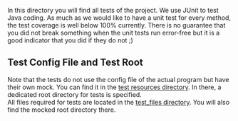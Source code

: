 In this directory you will find all tests of the project. We use JUnit to test Java coding.
As much as we would like to have a unit test for every method, the test coverage is well
below 100% currently. There is no guarantee that you did not break something when the unit
tests run error-free but it is a good indicator that you did if they do not ;) 


## Test Config File and Test Root
Note that the tests do not use the config file of the actual program but have their own mock. 
You can find it in the [test resources directory](.wikiaProject/src/test/resources). 
In there, a dedicated root directory for tests is specified. <br/>
All files required for tests are located in the [test_files directory](.wikiaProject/src/test/test_files). You will also find the mocked root directory there.

